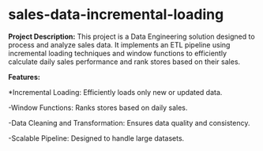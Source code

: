# sales-data-incremental-loading

**Project Description:**
 This project is a Data Engineering solution designed to process and analyze sales data. It implements an ETL pipeline using incremental loading techniques and window functions to 
 efficiently calculate daily sales performance and rank stores based on their sales.
 
**Features:**

*Incremental Loading: Efficiently loads only new or updated data.

-Window Functions: Ranks stores based on daily sales.

-Data Cleaning and Transformation: Ensures data quality and consistency.

-Scalable Pipeline: Designed to handle large datasets.
